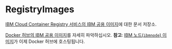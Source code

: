 # RegistryImages

[IBM Cloud Container Registry 서비스의 IBM 공용 이미지](https://console.bluemix.net/docs/services/RegistryImages/index.html#ibm_images)에 대한 문서 저장소.

[Docker 허브의 IBM 공용 이미지](https://hub.docker.com/u/ibmcom/)를 자세히 파악하십시오. **참고**: [IBM 노드(`ibmnode`) 이미지](https://hub.docker.com/r/ibmcom/ibmnode/)가 이제 Docker 허브에 호스팅됩니다.
